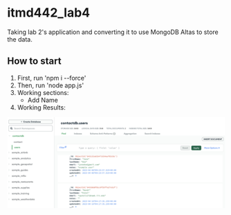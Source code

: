 # itmd442_lab4

Taking lab 2's application and converting it to use MongoDB Altas to store the data.

## How to start

1. First, run 'npm i --force'
2. Then, run 'node app.js'
3. Working sections:
   - Add Name
4. Working Results:

![image](/images/mongodb.png)
